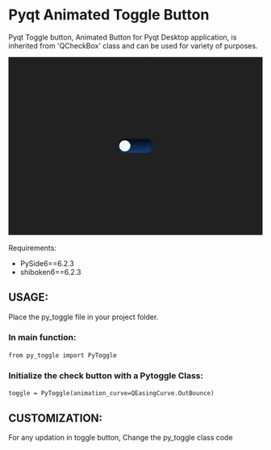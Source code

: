 # Pyqt Animated Toggle Button
Pyqt Toggle button, Animated Button for Pyqt Desktop application, is inherited from 'QCheckBox' class and can be used for variety of purposes. 


![](demo_toggle.gif)

Requirements:
- PySide6==6.2.3
- shiboken6==6.2.3

## USAGE:

Place the py_toggle file in your project folder.

### In main function:

	from py_toggle import PyToggle

### Initialize the check button with a Pytoggle Class:

	toggle = PyToggle(animation_curve=QEasingCurve.OutBounce)


## CUSTOMIZATION:

For any updation in toggle button, Change the py_toggle class code

	


